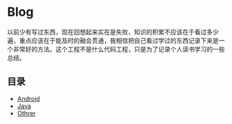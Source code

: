 # Blog

以前少有写过东西，现在回想起来实在是失败，知识的积累不应该在于看过多少遍，重点应该在于能及时的融会贯通，我相信把自己看过学过的东西记录下来是一个非常好的方法。这个工程不是什么代码工程，只是为了记录个人读书学习的一些总结。

## 目录

* [Android](/Android/Android目录索引.md)
* [Java](/Java/Java目录索引.md)
* [Othrer](/Other/Other目录索引.md)